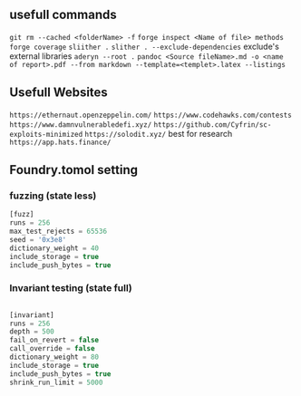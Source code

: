 ## usefull commands

`git rm --cached <folderName> -f`
`forge inspect <Name of file> methods`
`forge coverage`
`sliither .`
`slither . --exclude-dependencies` exclude's external libraries
`aderyn --root .`
`pandoc <Source fileName>.md -o <name of report>.pdf --from markdown --template=<templet>.latex --listings`

## Usefull Websites
`https://ethernaut.openzeppelin.com/`
`https://www.codehawks.com/contests`
`https://www.damnvulnerabledefi.xyz/`
`https://github.com/Cyfrin/sc-exploits-minimized`
`https://solodit.xyz/` best for research
`https://app.hats.finance/`

## Foundry.tomol setting

### fuzzing (state less)

```javascript
[fuzz]
runs = 256
max_test_rejects = 65536
seed = '0x3e8'
dictionary_weight = 40
include_storage = true
include_push_bytes = true
```
### Invariant testing (state full)

```js

[invariant]
runs = 256
depth = 500
fail_on_revert = false
call_override = false
dictionary_weight = 80
include_storage = true
include_push_bytes = true
shrink_run_limit = 5000

```
